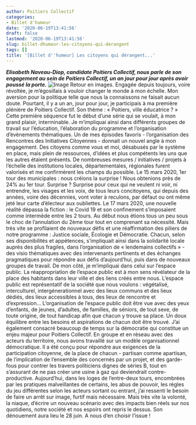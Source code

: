 ```yaml
---
author: Poitiers Collectif
categories:
- Billet d'humeur
date: '2020-06-19T13:41:56'
draft: false
lastmod: '2020-06-19T13:41:56'
slug: billet-dhumeur-les-citoyens-qui-derangent
tags: []
title: '[Billet d''humeur] Les citoyens qui dérangent...'
---
```


_**Elisabeth Naveau-Diop, candidate Poitiers Collectif, nous parle de son engagement au sein de Poitiers Collectif, un an jour pour jour après avoir poussé la porte.**_ ![Image](/images/2025/billet-dhumeur-les-citoyens-qui-derangent/BilletElisabeth-1024x576.jpg) Retour en images. Engagée depuis toujours, voire révoltée, je m’égosillais à vouloir changer le monde à mon échelle. Mon aversion pour la politique telle que nous la connaissons ne faisait aucun doute. Pourtant, il y a un an, jour pour jour, je participais à ma première plénière de Poitiers Collectif. Son thème : « Poitiers, ville éducatrice ? » Cette première séquence fut le début d’une série qui se voulait, à mon grand plaisir, interminable. Je m’impliquai ainsi dans différents groupes de travail sur l’éducation, l’élaboration du programme et l’organisation d’évènements thématiques. Un de mes épisodes favoris - l’organisation des Rencontres des Initiatives Citoyennes - donnait un nouvel angle à mon engagement. Des citoyens comme vous et moi, désabusés par le système en place, mais plein de ressources, d’idées et plus compétents les uns que les autres étaient présents. De nombreuses mesures / initiatives / projets à l’échelle des institutions locales, départementales, régionales furent valorisés et me confirmèrent les champs du possible. Le 15 mars 2020, 1er tour des municipales : nous créions la surprise ! Nous obtenions près de 24% au 1er tour. Surprise ? Surprise pour ceux qui ne veulent ni voir, ni entrendre, les visages et les voix, de tous leurs concitoyens, qui depuis des années, voire des décennies, vont voter à reculons, par défaut ou ont même jeté leur carte d’électeur aux oubliettes. Le 17 mars 2020, une nouvelle réalité dépassa la fiction : le Covid 19 et son confinement s’imposaient comme intermède entre les 2 tours. Au début nous étions tous un peu sous le choc de l’annulation du 2ème tour tout en comprenant sa nécessité. Mais très vite se profilaient de nouveaux défis et une réaffirmation des piliers de notre programme : Justice sociale, Écologie et Démocratie. Chacun, selon ses disponibilités et appétences, s’impliquait ainsi dans la solidarité locale auprès des plus fragiles, dans l’organisation de « lendemains collectifs » - des visio thématiques avec des intervenants pertinents et des échanges pragmatiques pour répondre aux défis d’aujourd’hui, puis dans de nouveaux groupes de travail. De mon côté, je m’impliquai dans celui sur l’espace public. La réappropriation de l’espace public est à mon sens révélateur de la place des habitants dans leur ville et des liens créés entre nous. L’espace public est représentatif de la société que nous voulons : végétalisé, interculturel, intergénerationnel avec des lieux communs et des lieux dédiés, des lieux accessibles à tous, des lieux de rencontre et d’expression… L’organisation de l’espace public doit être vue avec des yeux d’enfants, de jeunes, d’adultes, de familles, de séniors, de tout sexe, de toute origine, de tout handicap afin que chacun y trouve sa place. Un doux équilibre entre les besoins et aspirations de chacun doit être trouvé. J’ai également consacré beaucoup de temps sur la démocratie qui constitue un enjeu majeur pour Poitiers Collectif. En groupe et en réseau avec des acteurs du territoire, nous avons travaillé sur un modèle organisationnel démocratique. Il a été conçu pour répondre aux exigences de la participation citoyenne, de la place de chacun - partisan comme apartisan, de l’implication de l’ensemble des concernés par un projet, et des garde-fous pour contrer les travers politiciens dignes de séries B, tout en s’assurant de ne pas créer une usine à gaz qui deviendrait contre-productive. Aujourd’hui, dans les loges de l’entre-deux tours, encombrées par les pratiques malveillantes de certains, les abus de pouvoir, les règles du jeu différentes selon les acteurs sortant ou entrant, j’ai ressenti le besoin de faire un arrêt sur image, furtif mais nécessaire. Mais très vite la volonté, la niaque, d’écrire un nouveau scénario avec des impacts bien réels sur nos quotidiens, notre société et nos espoirs ont repris le dessus. Son dénouement aura lieu le 28 juin. A nous d’en choisir l’issue !
